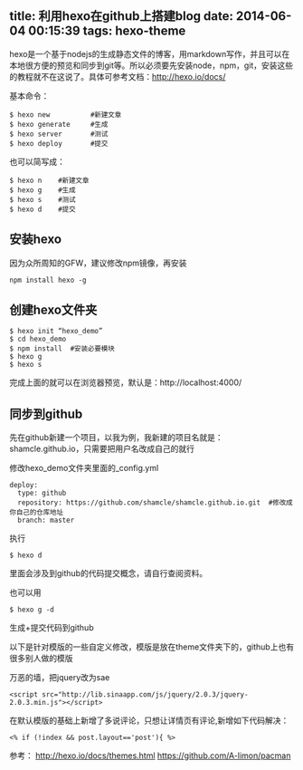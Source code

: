 title: 利用hexo在github上搭建blog
date: 2014-06-04 00:15:39
tags: hexo-theme
---

hexo是一个基于nodejs的生成静态文件的博客，用markdown写作，并且可以在本地很方便的预览和同步到git等。所以必须要先安装node，npm，git，安装这些的教程就不在这说了。具体可参考文档：http://hexo.io/docs/

基本命令：

    $ hexo new          #新建文章
    $ hexo generate     #生成
    $ hexo server       #测试
    $ hexo deploy       #提交

也可以简写成：

    $ hexo n    #新建文章
    $ hexo g    #生成
    $ hexo s    #测试
    $ hexo d    #提交

<!-- more -->

## 安装hexo
因为众所周知的GFW，建议修改npm镜像，再安装

    npm install hexo -g

## 创建hexo文件夹
    
    $ hexo init “hexo_demo”
    $ cd hexo_demo
    $ npm install  #安装必要模块
    $ hexo g
    $ hexo s

完成上面的就可以在浏览器预览，默认是：http://localhost:4000/

## 同步到github

先在github新建一个项目，以我为例，我新建的项目名就是：shamcle.github.io，只需要把用户名改成自己的就行

修改hexo_demo文件夹里面的_config.yml
    
    deploy:
      type: github
      repository: https://github.com/shamcle/shamcle.github.io.git  #修改成你自己的仓库地址
      branch: master

执行

    $ hexo d

里面会涉及到github的代码提交概念，请自行查阅资料。

也可以用

    $ hexo g -d

生成+提交代码到github

以下是针对模版的一些自定义修改，模版是放在theme文件夹下的，github上也有很多别人做的模版

万恶的墙，把jquery改为sae

    <script src="http://lib.sinaapp.com/js/jquery/2.0.3/jquery-2.0.3.min.js"></script>



在默认模版的基础上新增了多说评论，只想让详情页有评论,新增如下代码解决：

    <% if (!index && post.layout=='post'){ %>

参考：
http://hexo.io/docs/themes.html
https://github.com/A-limon/pacman